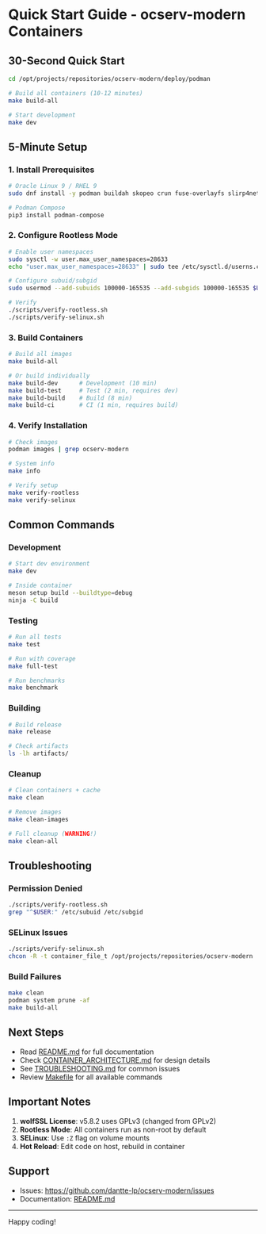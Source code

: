 # Quick Start Guide - ocserv-modern Containers

## 30-Second Quick Start

```bash
cd /opt/projects/repositories/ocserv-modern/deploy/podman

# Build all containers (10-12 minutes)
make build-all

# Start development
make dev
```

## 5-Minute Setup

### 1. Install Prerequisites

```bash
# Oracle Linux 9 / RHEL 9
sudo dnf install -y podman buildah skopeo crun fuse-overlayfs slirp4netns container-selinux

# Podman Compose
pip3 install podman-compose
```

### 2. Configure Rootless Mode

```bash
# Enable user namespaces
sudo sysctl -w user.max_user_namespaces=28633
echo "user.max_user_namespaces=28633" | sudo tee /etc/sysctl.d/userns.conf

# Configure subuid/subgid
sudo usermod --add-subuids 100000-165535 --add-subgids 100000-165535 $USER

# Verify
./scripts/verify-rootless.sh
./scripts/verify-selinux.sh
```

### 3. Build Containers

```bash
# Build all images
make build-all

# Or build individually
make build-dev      # Development (10 min)
make build-test     # Test (2 min, requires dev)
make build-build    # Build (8 min)
make build-ci       # CI (1 min, requires build)
```

### 4. Verify Installation

```bash
# Check images
podman images | grep ocserv-modern

# System info
make info

# Verify setup
make verify-rootless
make verify-selinux
```

## Common Commands

### Development

```bash
# Start dev environment
make dev

# Inside container
meson setup build --buildtype=debug
ninja -C build
```

### Testing

```bash
# Run all tests
make test

# Run with coverage
make full-test

# Run benchmarks
make benchmark
```

### Building

```bash
# Build release
make release

# Check artifacts
ls -lh artifacts/
```

### Cleanup

```bash
# Clean containers + cache
make clean

# Remove images
make clean-images

# Full cleanup (WARNING!)
make clean-all
```

## Troubleshooting

### Permission Denied

```bash
./scripts/verify-rootless.sh
grep "^$USER:" /etc/subuid /etc/subgid
```

### SELinux Issues

```bash
./scripts/verify-selinux.sh
chcon -R -t container_file_t /opt/projects/repositories/ocserv-modern
```

### Build Failures

```bash
make clean
podman system prune -af
make build-all
```

## Next Steps

- Read [README.md](README.md) for full documentation
- Check [CONTAINER_ARCHITECTURE.md](docs/CONTAINER_ARCHITECTURE.md) for design details
- See [TROUBLESHOOTING.md](docs/TROUBLESHOOTING.md) for common issues
- Review [Makefile](Makefile) for all available commands

## Important Notes

1. **wolfSSL License**: v5.8.2 uses GPLv3 (changed from GPLv2)
2. **Rootless Mode**: All containers run as non-root by default
3. **SELinux**: Use `:Z` flag on volume mounts
4. **Hot Reload**: Edit code on host, rebuild in container

## Support

- Issues: https://github.com/dantte-lp/ocserv-modern/issues
- Documentation: [README.md](README.md)

---

Happy coding!
